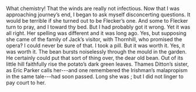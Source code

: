 What chemistry! That the winds are really not infectious. Now that I was approaching journey’s end, I began to ask myself disconcerting questions. It would be terrible if she turned out to be Flecker’s one. And some to Flecker turn to pray, and I toward thy bed. But I had probably got it wrong. Yet it was all right. Her spelling was different and it was long ago. Yes, but supposing she came of the family of Jack’s visitor, with Thornhill, who promised the opera? I could never be sure of that. I took a pill. But it was worth it. Yes, it was worth it. The bean bursts noiselessly through the mould in the garden. He certainly could put that sort of thing over, the dear old bean. Out of its little hill faithfully rise the potato’s dark green leaves. Thames Ditton’s sister, as Eric Parker calls her---and one remembered the Irishman’s malapropism in the same tale---had soon passed. Long she was ; but I did not linger to pay court to her. 